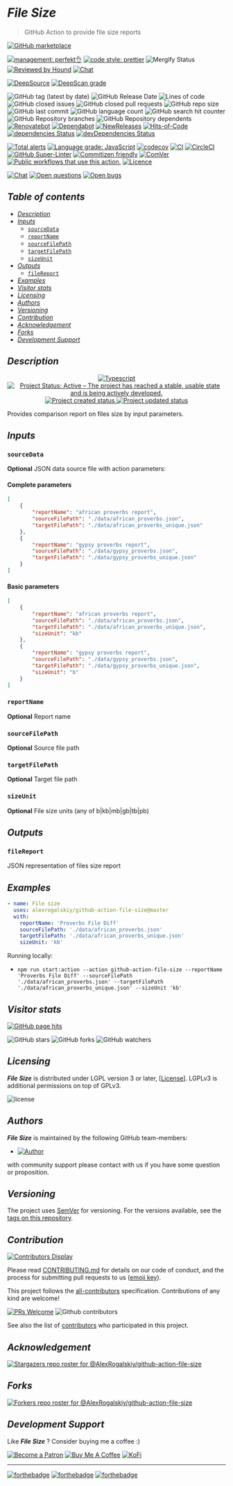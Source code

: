# *File Size*

> GitHub Action to provide file size reports

[![GitHub marketplace](https://img.shields.io/badge/marketplacegithub-file--size-blue?logo=github)](https://github.com/marketplace/actions/file-size)

[![management: perfekt👌](https://img.shields.io/badge/management-perfekt👌-red.svg)](https://github.com/lekterable/perfekt)
[![code style: prettier](https://img.shields.io/badge/code_style-prettier-ff69b4.svg)](https://github.com/prettier/prettier)
![Mergify Status](https://img.shields.io/endpoint.svg?url=https://gh.mergify.io/badges/AlexRogalskiy/github-action-file-size)
[![Reviewed by Hound](https://img.shields.io/badge/Reviewed_by-Hound-8E64B0.svg)](https://houndci.com)
[![Chat](https://img.shields.io/badge/chat-discussions-success.svg)](https://github.com/AlexRogalskiy/github-action-file-size/discussions)

[![DeepSource](https://deepsource.io/gh/AlexRogalskiy/github-action-file-size.svg/?label=active+issues\&show_trend=true)](https://deepsource.io/gh/AlexRogalskiy/github-action-file-size/?ref=repository-badge)
[![DeepScan grade](https://deepscan.io/api/teams/11946/projects/16314/branches/347248/badge/grade.svg)](https://deepscan.io/dashboard#view=project\&tid=11946\&pid=16314\&bid=347248)

![GitHub tag (latest by date)](https://img.shields.io/github/v/tag/AlexRogalskiy/github-action-file-size)
![GitHub Release Date](https://img.shields.io/github/release-date/AlexRogalskiy/github-action-file-size)
![Lines of code](https://tokei.rs/b1/github/AlexRogalskiy/github-action-file-size?category=lines)
![GitHub closed issues](https://img.shields.io/github/issues-closed/AlexRogalskiy/github-action-file-size)
![GitHub closed pull requests](https://img.shields.io/github/issues-pr-closed/AlexRogalskiy/github-action-file-size)
![GitHub repo size](https://img.shields.io/github/repo-size/AlexRogalskiy/github-action-file-size)
![GitHub last commit](https://img.shields.io/github/last-commit/AlexRogalskiy/github-action-file-size)
![GitHub language count](https://img.shields.io/github/languages/count/AlexRogalskiy/github-action-file-size)
![GitHub search hit counter](https://img.shields.io/github/search/AlexRogalskiy/github-action-file-size/goto)
![GitHub Repository branches](https://badgen.net/github/branches/AlexRogalskiy/github-action-file-size)
![GitHub Repository dependents](https://badgen.net/github/dependents-repo/AlexRogalskiy/github-action-file-size)
[![Renovatebot](https://badgen.net/badge/renovate/enabled/green?cache=300)](https://renovatebot.com/)
[![Dependabot](https://img.shields.io/badge/dependabot-enabled-1f8ceb.svg?style=flat-square)](https://dependabot.com/)
[![NewReleases](https://newreleases.io/badge.svg)](https://newreleases.io/github/AlexRogalskiy/github-action-file-size)
[![Hits-of-Code](https://hitsofcode.com/github/alexrogalskiy/github-action-file-size?branch=master)](https://hitsofcode.com/github/alexrogalskiy/github-action-file-size?branch=master/view?branch=master)
[![dependencies Status](https://status.david-dm.org/gh/AlexRogalskiy/github-action-file-size.svg)](https://david-dm.org/AlexRogalskiy/github-action-file-size)
[![devDependencies Status](https://status.david-dm.org/gh/AlexRogalskiy/github-action-file-size.svg)](https://david-dm.org/AlexRogalskiy/github-action-file-size?type=dev)

[![Total alerts](https://img.shields.io/lgtm/alerts/g/AlexRogalskiy/github-action-file-size.svg?logo=lgtm\&logoWidth=18)](https://lgtm.com/projects/g/AlexRogalskiy/github-action-file-size/alerts/)
[![Language grade: JavaScript](https://img.shields.io/lgtm/grade/javascript/g/AlexRogalskiy/github-action-file-size.svg?logo=lgtm\&logoWidth=18)](https://lgtm.com/projects/g/AlexRogalskiy/github-action-file-size/context:javascript)
[![codecov](https://codecov.io/gh/AlexRogalskiy/github-action-file-size/branch/main/graph/badge.svg?token=qzbb9pz8x3)](https://codecov.io/gh/AlexRogalskiy/github-action-file-size)
[![CI](https://github.com/AlexRogalskiy/github-action-file-size/workflows/CI/badge.svg)](https://github.com/AlexRogalskiy/github-action-file-size/actions/workflows/build.yml)
[![CircleCI](https://circleci.com/gh/AlexRogalskiy/github-action-file-size.svg?style=shield)](https://circleci.com/gh/AlexRogalskiy/github-action-file-size)
[![GitHub Super-Linter](https://github.com/AlexRogalskiy/github-action-file-size/workflows/Lint%20Code%20Base/badge.svg)](https://github.com/marketplace/actions/super-linter)
[![Commitizen friendly](https://img.shields.io/badge/commitizen-friendly-brightgreen.svg)](http://commitizen.github.io/cz-cli/)
[![ComVer](https://img.shields.io/badge/ComVer-compliant-brightgreen.svg)][repo]
[![Public workflows that use this action.][total_usages]][search_results]
[![Licence][license_id]][license_content]

[![Chat](https://img.shields.io/badge/chat-discussions-success.svg)](https://github.com/AlexRogalskiy/github-action-file-size/discussions)
[![Open questions](https://img.shields.io/badge/Open-questions-blue.svg?style=flat-curved)](https://github.com/AlexRogalskiy/github-action-file-size/labels/question)
[![Open bugs](https://img.shields.io/badge/Open-bugs-red.svg?style=flat-curved)](https://github.com/AlexRogalskiy/github-action-file-size/labels/bug)

## *Table of contents*

- [*Description*](#description)
- [*Inputs*](#inputs)
  - [`sourceData`](#sourcedata)
  - [`reportName`](#reportname)
  - [`sourceFilePath`](#sourcefilepath)
  - [`targetFilePath`](#targetfilepath)
  - [`sizeUnit`](#sizeunit)
- [*Outputs*](#outputs)
  - [`fileReport`](#filereport)
- [*Examples*](#examples)
- [*Visitor stats*](#visitor-stats)
- [*Licensing*](#licensing)
- [*Authors*](#authors)
- [*Versioning*](#versioning)
- [*Contribution*](#contribution)
- [*Acknowledgement*](#acknowledgement)
- [*Forks*](#forks)
- [*Development Support*](#development-support)

## *Description*

<p align="center" style="text-align:center;">
    <a href="https://www.typescriptlang.org/">
        <img src="https://img.shields.io/badge/typescript%20-%23323330.svg?&logo=typescript&logoColor=%23F7DF1E" alt="Typescript" />
    </a>
    <a href="https://www.repostatus.org/#active">
        <img src="https://img.shields.io/badge/Project%20Status-Active-brightgreen" alt="Project Status: Active – The project has reached a stable, usable state and is being actively developed." />
    </a>
    <a href="https://badges.pufler.dev">
        <img src="https://badges.pufler.dev/created/AlexRogalskiy/github-action-file-size" alt="Project created status" />
    </a>
    <a href="https://badges.pufler.dev">
        <img src="https://badges.pufler.dev/updated/AlexRogalskiy/github-action-file-size" alt="Project updated status" />
    </a>
</p>

Provides comparison report on files size by input parameters.

## *Inputs*

### `sourceData`

**Optional** JSON data source file with action parameters:

#### Complete parameters

```json
[
    {
        "reportName": "african proverbs report",
        "sourceFilePath": "./data/african_proverbs.json",
        "targetFilePath": "./data/african_proverbs_unique.json"
    },
    {
        "reportName": "gypsy proverbs report",
        "sourceFilePath": "./data/gypsy_proverbs.json",
        "targetFilePath": "./data/gypsy_proverbs_unique.json"
    }
]
```

#### Basic parameters

```json
[
    {
        "reportName": "african proverbs report",
        "sourceFilePath": "./data/african_proverbs.json",
        "targetFilePath": "./data/african_proverbs_unique.json",
        "sizeUnit": "kb"
    },
    {
        "reportName": "gypsy proverbs report",
        "sourceFilePath": "./data/gypsy_proverbs.json",
        "targetFilePath": "./data/gypsy_proverbs_unique.json",
        "sizeUnit": "b"
    }
]
```

### `reportName`

**Optional** Report name

### `sourceFilePath`

**Optional** Source file path

### `targetFilePath`

**Optional** Target file path

### `sizeUnit`

**Optional** File size units (any of b|kb|mb|gb|tb|pb)

## *Outputs*

### `fileReport`

JSON representation of files size report

## *Examples*

```yml
- name: File size
  uses: alexrogalskiy/github-action-file-size@master
  with:
    reportName: 'Proverbs File Diff'
    sourceFilePath: './data/african_proverbs.json'
    targetFilePath: './data/african_proverbs_unique.json'
    sizeUnit: 'kb'
```

Running locally:

- `npm run start:action --action github-action-file-size --reportName 'Proverbs File Diff' --sourceFilePath './data/african_proverbs.json' --targetFilePath './data/african_proverbs_unique.json' --sizeUnit 'kb'`

## *Visitor stats*

[![GitHub page hits](https://hits.seeyoufarm.com/api/count/incr/badge.svg?url=https%3A%2F%2Fgithub.com%2FAlexRogalskiy%2Fgithub-action-file-size\&count_bg=%2379C83D\&title_bg=%23555555\&icon=\&icon_color=%23E7E7E7\&title=hits\&edge_flat=true)](https://hits.seeyoufarm.com)

![GitHub stars](https://img.shields.io/github/stars/AlexRogalskiy/github-action-file-size?style=social)
![GitHub forks](https://img.shields.io/github/forks/AlexRogalskiy/github-action-file-size?style=social)
![GitHub watchers](https://img.shields.io/github/watchers/AlexRogalskiy/github-action-file-size?style=social)

## *Licensing*

***File Size*** is distributed under LGPL version 3 or later,
\[[License](https://github.com/AlexRogalskiy/github-action-file-size/blob/master/LICENSE)]. LGPLv3 is additional
permissions on top of GPLv3.

![license](https://user-images.githubusercontent.com/19885116/48661948-6cf97e80-ea7a-11e8-97e7-b45332a13e49.png)

## *Authors*

***File Size*** is maintained by the following GitHub team-members:

- [![Author](https://img.shields.io/badge/author-AlexRogalskiy-FB8F0A)](https://github.com/AlexRogalskiy)

with community support please contact with us if you have some question or proposition.

## *Versioning*

The project uses [SemVer](http://semver.org/) for versioning. For the versions available, see the [tags on
this repository][tags].

## *Contribution*

[![Contributors Display](https://badges.pufler.dev/contributors/AlexRogalskiy/github-action-file-size?size=50\&padding=5\&bots=true)](https://badges.pufler.dev)

Please read
[CONTRIBUTING.md](https://github.com/AlexRogalskiy/github-action-file-size/blob/master/.github/CONTRIBUTING.md)
for details on our code of conduct, and the process for submitting pull requests to us
([emoji key](https://allcontributors.org/docs/en/emoji-key)).

This project follows the [all-contributors](https://github.com/all-contributors/all-contributors)
specification. Contributions of any kind are welcome!

[![PRs Welcome](https://img.shields.io/badge/PRs-welcome-brightgreen.svg?style=flat-square)](http://makeapullrequest.com)
![Github contributors](https://img.shields.io/github/all-contributors/AlexRogalskiy/github-action-file-size)

See also the list of [contributors][contributors] who participated in this project.

## *Acknowledgement*

[![Stargazers repo roster for @AlexRogalskiy/github-action-file-size](https://reporoster.com/stars/AlexRogalskiy/github-action-file-size)][stars]

## *Forks*

[![Forkers repo roster for @AlexRogalskiy/github-action-file-size](https://reporoster.com/forks/AlexRogalskiy/github-action-file-size)][forkers]

## *Development Support*

Like ***File Size*** ? Consider buying me a coffee :)

[![Become a Patron](https://img.shields.io/badge/Become_Patron-Support_me_on_Patreon-blue.svg?style=flat-square\&logo=patreon\&color=e64413)](https://www.patreon.com/alexrogalskiy)
[![Buy Me A Coffee](https://img.shields.io/badge/Donate-Buy%20me%20a%20coffee-yellow.svg?logo=buy%20me%20a%20coffee)](https://www.buymeacoffee.com/AlexRogalskiy)
[![KoFi](https://img.shields.io/badge/Donate-Buy%20me%20a%20coffee-yellow.svg?logo=ko-fi)](https://ko-fi.com/alexrogalskiy)

***

[![forthebadge](https://img.shields.io/badge/made%20with-%20typescript-C1282D.svg?logo=typescript\&style=for-the-badge)](https://www.typescriptlang.org/)
[![forthebadge](https://img.shields.io/badge/powered%20by-%20github-7116FB.svg?logo=github\&style=for-the-badge)](https://github.com/)
[![forthebadge](https://img.shields.io/badge/build%20with-%20%E2%9D%A4-B6FF9B.svg?logo=heart\&style=for-the-badge)](https://forthebadge.com/)

[repo]: https://github.com/AlexRogalskiy/github-action-file-size

[tags]: https://github.com/AlexRogalskiy/github-action-file-size/tags

[issues]: https://github.com/AlexRogalskiy/github-action-file-size/issues

[pulls]: https://github.com/AlexRogalskiy/github-action-file-size/pulls

[wiki]: https://github.com/AlexRogalskiy/github-action-file-size/wiki

[stars]: https://github.com/AlexRogalskiy/github-action-file-size/stargazers

[forkers]: https://github.com/AlexRogalskiy/github-action-file-size/network/members

[contributors]: https://github.com/AlexRogalskiy/github-action-file-size/graphs/contributors

[license_id]: https://img.shields.io/github/license/AlexRogalskiy/github-action-file-size

[license_content]: https://github.com/AlexRogalskiy/github-action-file-size/blob/master/LICENSE

[total_usages]: https://img.shields.io/endpoint?url=https%3A%2F%2Fapi-git-master.endbug.vercel.app%2Fapi%2Fgithub-actions%2Fused-by%3Faction%3DAlexRogalskiy%2Fgithub-action-file-size%26badge%3Dtrue

[search_results]: https://github.com/search?o=desc&q=AlexRogalskiy/github-action-file-size+path%3A.github%2Fworkflows+language%3AYAML&s=&type=Code
